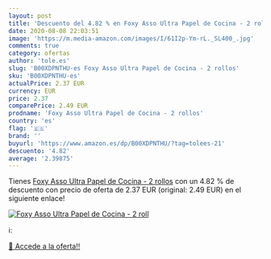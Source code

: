 ```yaml
---
layout: post
title: 'Descuento del 4.82 % en Foxy Asso Ultra Papel de Cocina - 2 roll'
date: 2020-08-08 22:03:51
image: 'https://m.media-amazon.com/images/I/61I2p-Ym-rL._SL400_.jpg'
comments: true
category: ofertas
author: 'tole.es'
slug: 'B00XDPNTHU-es Foxy Asso Ultra Papel de Cocina - 2 rollos'
sku: 'B00XDPNTHU-es'
actualPrice: 2.37 EUR
currency: EUR
price: 2.37
comparePrice: 2.49 EUR
prodname: 'Foxy Asso Ultra Papel de Cocina - 2 rollos'
country: 'es'
flag: '🇪🇸'
brand: ''
buyurl: 'https://www.amazon.es/dp/B00XDPNTHU/?tag=tolees-21'
descuento: '4.82'
average: '2.39875'
---
```


Tienes [Foxy Asso Ultra Papel de Cocina - 2 rollos](https://www.amazon.es/dp/B00XDPNTHU/?tag=tolees-21) con un 4.82 % de descuento con precio de oferta de 2.37 EUR (original: 2.49 EUR) en el siguiente enlace!

[![Foxy Asso Ultra Papel de Cocina - 2 roll](https://m.media-amazon.com/images/I/61I2p-Ym-rL._SL400_.jpg)](https://www.amazon.es/dp/B00XDPNTHU/?tag=tolees-21)

ℹ️:


[🛒 Accede a la oferta!!](https://www.amazon.es/dp/B00XDPNTHU/?tag=tolees-21)
